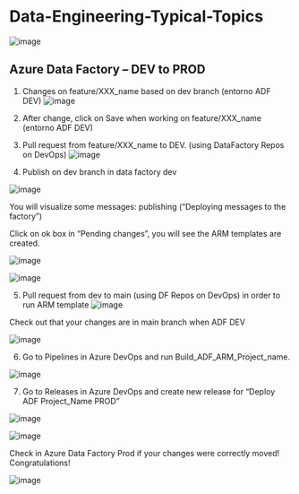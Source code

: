 # Data-Engineering-Typical-Topics
![image](https://user-images.githubusercontent.com/70054118/228237253-e7a2b0fe-b71e-49ec-9eb5-db04b4b18629.png)

##  Azure Data Factory – DEV to PROD

1. Changes on feature/XXX_name based on dev branch  (entorno ADF DEV)
![image](https://user-images.githubusercontent.com/70054118/228242297-f70bc7db-19f9-418d-ac71-ef6d8ee215bf.png)
2. After change, click on Save when working on feature/XXX_name (entorno ADF DEV)
3. Pull request from feature/XXX_name to DEV. (using DataFactory Repos on DevOps)
![image](https://user-images.githubusercontent.com/70054118/228242742-760b2ea1-1579-4195-a013-b836dd48461e.png)

4. Publish on dev branch in data factory dev

![image](https://user-images.githubusercontent.com/70054118/228244368-38d8e3d4-f5d4-4a10-b33a-a06617431be7.png)

  You will visualize some messages: publishing (“Deploying messages to the factory”)

  Click on ok box in “Pending changes”, you will see the ARM templates are created. 

![image](https://user-images.githubusercontent.com/70054118/228244477-52624e04-88a2-409b-a5e1-52821ca269e3.png)


![image](https://user-images.githubusercontent.com/70054118/228244919-cc968af1-6c96-4c5c-beaa-ef06636d98a4.png)

  
  
5. Pull request from dev to main (using DF Repos on DevOps) in order to run ARM template 
![image](https://user-images.githubusercontent.com/70054118/228245579-db38fa4e-3398-46cc-bd01-0fee1de68f80.png)

  Check out that your changes are in main branch when ADF DEV

![image](https://user-images.githubusercontent.com/70054118/228248926-a10edd62-d830-4ec6-9c5a-1515231c116b.png)

6. Go to Pipelines in Azure DevOps and run Build_ADF_ARM_Project_name. 

![image](https://user-images.githubusercontent.com/70054118/228247734-b2005bb0-df1b-4902-a3fa-c3f29ef3d8dd.png)

7. Go to Releases in Azure DevOps and create new release for “Deploy ADF Project_Name PROD”

![image](https://user-images.githubusercontent.com/70054118/228239782-06a4dd36-eddc-4bce-9793-ad8dfb002228.png)

![image](https://user-images.githubusercontent.com/70054118/228240385-aca6a9a4-36fb-4930-9b5e-985e6333162d.png)


Check in Azure Data Factory Prod if your changes were correctly moved! Congratulations!

![image](https://user-images.githubusercontent.com/70054118/228248748-c5667366-2396-491a-918a-44faaa9c4841.png)
